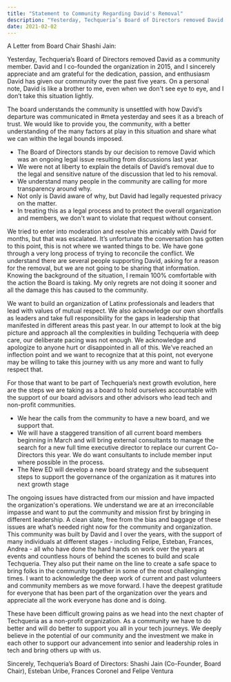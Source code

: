 ```yaml
---
title: "Statement to Community Regarding David's Removal"
description: "Yesterday, Techqueria’s Board of Directors removed David as a community member."
date: 2021-02-02
---
```


A Letter from Board Chair Shashi Jain:

Yesterday, Techqueria’s Board of Directors removed David as a community member. David and I co-founded the organization in 2015, and I sincerely appreciate and am grateful for the dedication, passion, and enthusiasm David has given our community over the past five years. On a personal note, David is like a brother to me, even when we don't see eye to eye, and I don’t take this situation lightly.

The board understands the community is unsettled with how David’s departure was communicated in #meta yesterday and sees it as a breach of trust. We would like to provide you, the community, with a better understanding of the many factors at play in this situation and share what we can within the legal bounds imposed.

* The Board of Directors stands by our decision to remove David which was an ongoing legal issue resulting from discussions last year.
* We were not at liberty to explain the details of David’s removal due to the legal and sensitive nature of the discussion that led to his removal.
* We understand many people in the community are calling for more transparency around why.
* Not only is David aware of why, but David had legally requested privacy on the matter.
* In treating this as a legal process and to protect the overall organization and members, we don't want to violate that request without consent.

We tried to enter into moderation and resolve this amicably with David for months, but that was escalated. It’s unfortunate the conversation has gotten to this point, this is not where we wanted things to be. We have gone through a very long process of trying to reconcile the conflict.  We understand there are several people supporting David, asking for a reason for the removal, but we are not going to be sharing that information. Knowing the background of the situation, I remain 100% comfortable with the action the Board is taking. My only regrets are not doing it sooner and all the damage this has caused to the community.

We want to build an organization of Latinx professionals and leaders that lead with values of mutual respect. We also acknowledge our own shortfalls as leaders and take full responsibility for the gaps in leadership that manifested in different areas this past year. In our attempt to look at the big picture and approach all the complexities in building Techqueria with deep care, our deliberate pacing was not enough.  We acknowledge and apologize to anyone hurt or disappointed in all of this.  We’ve reached an inflection point and we want to recognize that at this point, not everyone may be willing to take this journey with us any more and want to fully respect that.

For those that want to be part of Techqueria’s next growth evolution, here are the steps we are taking as a board to hold ourselves accountable with the support of our board advisors and other advisors who lead tech and non-profit communities.
* We hear the calls from the community to have a new board, and we support that.
* We will have a staggered transition of all current board members beginning in March and will bring external consultants to manage the search for a new full time executive director to replace our current Co-Directors this year.  We do want consultants to include member input where possible in the process.
* The New ED will develop a new board strategy and the subsequent steps to support the governance of the organization as it matures into next growth stage

The ongoing issues have distracted from our mission and have impacted the organization's operations. We understand we are at an irreconcilable impasse and want to put the community and mission first by bringing in different leadership. A clean slate, free from the bias and baggage of these issues are what’s needed right now for the community and organization.
This community was built by David and I over the years, with the support of many individuals at different stages - including Felipe, Esteban, Frances, Andrea - all who have done the hard hands on work over the years at events and countless hours of behind the scenes to build and scale Techqueria. They also put their name on the line to create a safe space to bring folks in the community together in some of the most challenging times.  I want to acknowledge the deep work of current and past volunteers and community members as we move forward. I have the deepest gratitude for everyone that has been part of the organization over the years and appreciate all the work everyone has done and is doing.

These have been difficult growing pains as we head into the next chapter of Techqueria as a non-profit organization. As a community we have to do better and will do better to support you all in your tech journeys. We deeply believe in the potential of our community and the investment we make in each other to support our advancement into senior and leadership roles in tech and bring others up with us.

Sincerely,
Techqueria’s Board of Directors: Shashi Jain (Co-Founder, Board Chair), Esteban Uribe, Frances Coronel and Felipe Ventura

